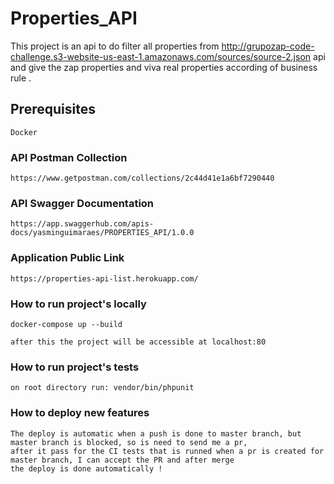# Properties_API

This project is an api to do filter all properties from http://grupozap-code-challenge.s3-website-us-east-1.amazonaws.com/sources/source-2.json api and give the zap properties and viva real properties according of business rule .

## Prerequisites

```
Docker
```

### API Postman Collection

```
https://www.getpostman.com/collections/2c44d41e1a6bf7290440
```

### API Swagger Documentation

```
https://app.swaggerhub.com/apis-docs/yasminguimaraes/PROPERTIES_API/1.0.0
```

### Application Public Link

```
https://properties-api-list.herokuapp.com/
```

### How to run project's locally

```
docker-compose up --build
```

```
after this the project will be accessible at localhost:80
```

### How to run project's tests

```
on root directory run: vendor/bin/phpunit
```

### How to deploy new features

```
The deploy is automatic when a push is done to master branch, but master branch is blocked, so is need to send me a pr,
after it pass for the CI tests that is runned when a pr is created for master branch, I can accept the PR and after merge
the deploy is done automatically !
```
